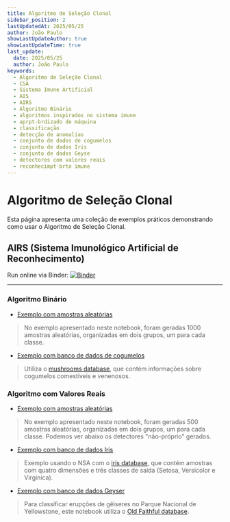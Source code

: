 ```yaml
---
title: Algoritmo de Seleção Clonal
sidebar_position: 2
lastUpdatedAt: 2025/05/25
author: João Paulo
showLastUpdateAuthor: true
showLastUpdateTime: true
last_update:
  date: 2025/05/25
  author: João Paulo
keywords:
  - Algoritmo de Seleção Clonal
  - CSA
  - Sistema Imune Artificial
  - AIS
  - AIRS
  - Algoritmo Binário
  - algoritmos inspirados no sistema imune
  - aprpt-brdizado de máquina
  - classificação
  - detecção de anomalias
  - conjunto de dados de cogumelos
  - conjunto de dados Iris
  - conjunto de dados Geyse
  - detectores com valores reais
  - reconhecimpt-brto imune
---
```


# Algoritmo de Seleção Clonal

Esta página apresenta uma coleção de exemplos práticos demonstrando como usar o Algoritmo de Seleção Clonal.

## AIRS (Sistema Imunológico Artificial de Reconhecimento)


Run online via Binder: [![Binder](https://mybinder.org/badge_logo.svg)](https://mybinder.org/v2/gh/AIS-Package/aisp/HEAD?labpath=%2Fexamples%2Fpt%2Dbr%2Fclassification%2FAIRS)

---

### Algoritmo Binário

+ [Exemplo com amostras aleatórias](https://github.com/AIS-Package/aisp/blob/main/examples/pt-br/classification/AIRS/example_with_randomly_gpt-brerated_dataset-pt-br.ipynb) 
> No exemplo apresentado neste notebook, foram geradas 1000 amostras aleatórias, organizadas em dois grupos, um para cada classe.

+ [Exemplo com banco de dados de cogumelos](https://github.com/AIS-Package/aisp/blob/main/examples/pt-br/classification/AIRS/mushrooms_dataBase_example_pt-br.ipynb)
> Utiliza o [mushrooms database](https://archive.ics.uci.edu/dataset/73/mushroom), que contém informações sobre cogumelos comestíveis e venenosos.

### Algoritmo com Valores Reais

+ [Exemplo com amostras aleatórias](https://github.com/AIS-Package/aisp/blob/main/examples/pt-br/classification/AIRS/example_with_randomly_gpt-brerated_dataset-pt-br.ipynb) 
> No exemplo apresentado neste notebook, foram geradas 500 amostras aleatórias, organizadas em dois grupos, um para cada classe. Podemos ver abaixo os detectores "não-próprio" gerados.
+ [Exemplo com banco de dados Iris](https://github.com/AIS-Package/aisp/blob/main/examples/pt-br/classification/AIRS/iris_dataBase_example_pt-br.ipynb)
> Exemplo usando o NSA com o [iris database](https://archive.ics.uci.edu/ml/datasets/iris), que contém amostras com quatro dimensões e três classes de saída (Setosa, Versicolor e Virginica).
+ [Exemplo com banco de dados Geyser](https://github.com/AIS-Package/aisp/blob/main/examples/pt-br/classification/AIRS/geyser_dataBase_example_pt-br.ipynb)
> Para classificar erupções de gêiseres no Parque Nacional de Yellowstone, este notebook utiliza o [Old Faithful database](https://github.com/mwaskom/seaborn-data/blob/master/geyser.csv).
